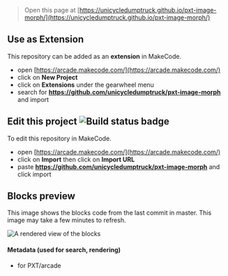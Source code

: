 


> Open this page at [https://unicycledumptruck.github.io/pxt-image-morph/](https://unicycledumptruck.github.io/pxt-image-morph/)

## Use as Extension

This repository can be added as an **extension** in MakeCode.

* open [https://arcade.makecode.com/](https://arcade.makecode.com/)
* click on **New Project**
* click on **Extensions** under the gearwheel menu
* search for **https://github.com/unicycledumptruck/pxt-image-morph** and import

## Edit this project ![Build status badge](https://github.com/unicycledumptruck/pxt-image-morph/workflows/MakeCode/badge.svg)

To edit this repository in MakeCode.

* open [https://arcade.makecode.com/](https://arcade.makecode.com/)
* click on **Import** then click on **Import URL**
* paste **https://github.com/unicycledumptruck/pxt-image-morph** and click import

## Blocks preview

This image shows the blocks code from the last commit in master.
This image may take a few minutes to refresh.

![A rendered view of the blocks](https://github.com/unicycledumptruck/pxt-image-morph/raw/master/.github/makecode/blocks.png)

#### Metadata (used for search, rendering)

* for PXT/arcade
<script src="https://makecode.com/gh-pages-embed.js"></script><script>makeCodeRender("{{ site.makecode.home_url }}", "{{ site.github.owner_name }}/{{ site.github.repository_name }}");</script>

